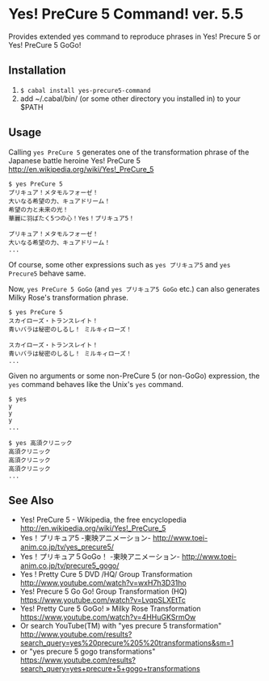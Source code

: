 # Yes! PreCure 5 Command! ver. 5.5

Provides extended yes command to reproduce phrases in Yes! Precure 5 or Yes! PreCure 5 GoGo!

## Installation

1. `$ cabal install yes-precure5-command`
2. add ~/.cabal/bin/ (or some other directory you installed in) to your $PATH

## Usage

Calling `yes PreCure 5` generates one of the transformation phrase of
the Japanese battle heroine Yes! PreCure 5 <http://en.wikipedia.org/wiki/Yes!_PreCure_5>

    $ yes PreCure 5
    プリキュア！メタモルフォーゼ！
    大いなる希望の力、キュアドリーム！
    希望の力と未来の光！
    華麗に羽ばたく5つの心！Yes！プリキュア5！

    プリキュア！メタモルフォーゼ！
    大いなる希望の力、キュアドリーム！
    ...

Of course, some other expressions such as `yes プリキュア5` and `yes Precure5` behave same.

Now, `yes PreCure 5 GoGo` (and `yes プリキュア5 GoGo` etc.) can also generates Milky Rose's transformation phrase.

    $ yes PreCure 5
    スカイローズ・トランスレイト！
    青いバラは秘密のしるし！ ミルキィローズ！

    スカイローズ・トランスレイト！
    青いバラは秘密のしるし！ ミルキィローズ！
    ...

Given no arguments or some non-PreCure 5 (or non-GoGo) expression, the `yes` command behaves like the Unix's `yes` command.

    $ yes
    y
    y
    y
    ...

    $ yes 高須クリニック
    高須クリニック
    高須クリニック
    高須クリニック
    ...

## See Also

* Yes! PreCure 5 - Wikipedia, the free encyclopedia <http://en.wikipedia.org/wiki/Yes!_PreCure_5>
* Yes！プリキュア5 -東映アニメーション- <http://www.toei-anim.co.jp/tv/yes_precure5/>
* Yes！プリキュア５GoGo！ -東映アニメーション- <http://www.toei-anim.co.jp/tv/precure5_gogo/>
* Yes ! Pretty Cure 5 DVD /HQ/ Group Transformation <http://www.youtube.com/watch?v=wxH7h3D31ho>
* Yes! Precure 5 Go Go! Group Transformation (HQ) <https://www.youtube.com/watch?v=LvqpSLXEtTc>
* Yes! Pretty Cure 5 GoGo! » Milky Rose Transformation <https://www.youtube.com/watch?v=4HHuGKSrmOw>
* Or search YouTube(TM) with "yes precure 5 transformation" <http://www.youtube.com/results?search_query=yes%20precure%205%20transformations&sm=1>
* or "yes precure 5 gogo transformations" <https://www.youtube.com/results?search_query=yes+precure+5+gogo+transformations>
